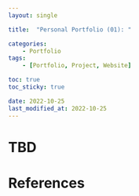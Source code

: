 ```yaml
---
layout: single

title:  "Personal Portfolio (01): "

categories:
    - Portfolio
tags:
    - [Portfolio, Project, Website]

toc: true
toc_sticky: true

date: 2022-10-25
last_modified_at: 2022-10-25
---
```


# TBD

# References